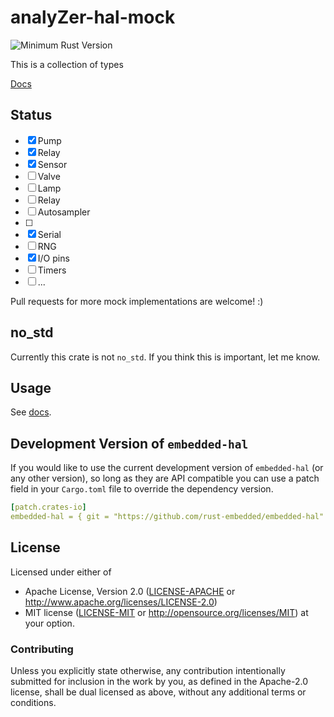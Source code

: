 # analyZer-hal-mock

![Minimum Rust Version][min-rust-badge]

This is a collection of types

[Docs](https://docs.rs/embedded-hal-mock/)


## Status

- [x] Pump
- [x] Relay
- [x] Sensor
- [ ] Valve
- [ ] Lamp
- [ ] Relay
- [ ] Autosampler
- [ ] 
- [x] Serial
- [ ] RNG
- [x] I/O pins
- [ ] Timers
- [ ] ...

Pull requests for more mock implementations are welcome! :)


## no\_std

Currently this crate is not `no_std`. If you think this is important, let me
know.


## Usage

See [docs](https://docs.rs/embedded-hal-mock/).


## Development Version of `embedded-hal`

If you would like to use the current development version of `embedded-hal` (or any other version), 
so long as they are API compatible you can use a patch field in your `Cargo.toml` file to override 
the dependency version.

```yaml
[patch.crates-io]
embedded-hal = { git = "https://github.com/rust-embedded/embedded-hal" }
```


## License

Licensed under either of

 * Apache License, Version 2.0 ([LICENSE-APACHE](LICENSE-APACHE) or
   http://www.apache.org/licenses/LICENSE-2.0)
 * MIT license ([LICENSE-MIT](LICENSE-MIT) or
   http://opensource.org/licenses/MIT) at your option.

### Contributing

Unless you explicitly state otherwise, any contribution intentionally submitted
for inclusion in the work by you, as defined in the Apache-2.0 license, shall
be dual licensed as above, without any additional terms or conditions.


<!-- Badges -->
[min-rust-badge]: https://img.shields.io/badge/rustc-1.31+-blue.svg